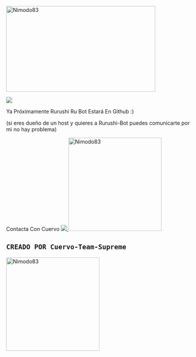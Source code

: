 <img src="https://telegra.ph/file/45b8728bc857935d08d26.mp4" width="400" height="230" alt="Nimodo83"/></a>

<img src="https://readme-typing-svg.herokuapp.com/?font=mono&size=30&duration=4000&color=FF0000&center=falso&vCenter=falso&lines=Rurushi-Bot+Create By:+Cuervo-Team-Supreme+✰✰✰✰✰">      
</p>


Ya Próximamente Rurushi Ru Bot Estará En Github :)

(si eres dueño de un host y quieres a Rurushi-Bot puedes comunicarte por mi no hay problema)

Contacta Con Cuervo
<a href="http://wa.me/5213318360934" target="blank"><img src="https://img.shields.io/badge/Cuervo-Owner-25D366?style=for-the-badge&logo=whatsapp&logoColor=white" />
<img src="https://telegra.ph/file/75ce1ab8dad03125527e1.jpg" width="250" height="250" alt="Nimodo83"/></a>

## `CREADO POR Cuervo-Team-Supreme` 
<a href="https://github.com/Nimodo83.png"><img src="https://qu.ax/OYDS.jpeg" width="250" height="250" alt="Nimodo83"/></a>

